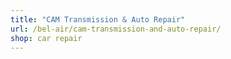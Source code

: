 ```yaml
---
title: "CAM Transmission & Auto Repair"
url: /bel-air/cam-transmission-and-auto-repair/
shop: car repair
---
```


